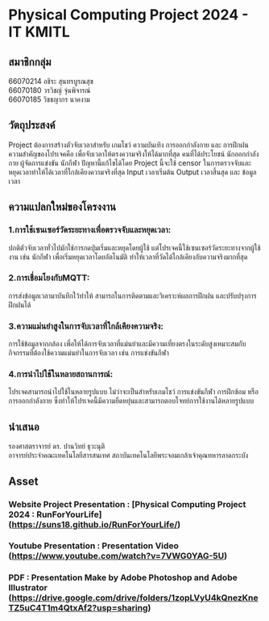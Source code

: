 # Physical Computing Project 2024 - IT KMITL
## สมาชิกกลุ่ม
66070214 อชิระ สุนทรบูรณสุข
<br> 66070180 วรวิชญ์ จุ่นพิจารณ์
<br> 66070185 วิชชญากร นาคงาม

## วัตถุประสงค์
Project ต้องการสร้างตัวจับเวลาสำหรับ เกมโชว์ ความบันเทิง การออกกำลังกาย และ การฝึกฝน ความสำคัญของโปรเจคคือ เพื่อจับเวลาให้ตรงความจริงให้ได้มากที่สุด คนที่ได้ประโยชน์ นักออกกำลังกาย ผู้จัดการแข่งขัน นักกีฬา ปัญหานี้แก้ไขได้โดย Project นี้จะใช้ censor ในการตรวจจับและหยุดเวลาทำให้ได้เวลาที่ใกล้เคียงความจริงที่สุด Input เวลาเริ่มต้น Output เวลาสิ้นสุด และ ข้อมูลเวลา

## ความแปลกใหม่ของโครงงาน
### 1.การใช้เซนเซอร์วัดระยะทางเพื่อตรวจจับและหยุดเวลา: <br>
ปกติตัวจับเวลาทั่วไปมักใช้การกดปุ่มเริ่มและหยุดโดยผู้ใช้ แต่โปรเจคนี้ใช้เซนเซอร์วัดระยะทางจากผู้ใช้งาน เช่น นักกีฬา เพื่อเริ่มหยุดเวลาโดยอัตโนมัติ ทำให้เวลาที่วัดได้ใกล้เคียงกับความจริงมากที่สุด

### 2.การเชื่อมโยงกับMQTT: <br>
การส่งข้อมูลเวลามาบันทึกใว้ทำให้ สามารถในการติดตามและวิเคราะห์ผลการฝึกฝน และปรับปรุงการฝึกฝนได้

### 3.ความแม่นยำสูงในการจับเวลาที่ใกล้เคียงความจริง: <br>
การใช้ข้อมูลจากกล้อง เพื่อให้ได้การจับเวลาที่แม่นยำและมีความเที่ยงตรงในระดับสูงเหมาะสมกับกิจกรรมที่ต้องใช้ความแม่นยำในการจับเวลา เช่น การแข่งขันกีฬา

### 4.การนำไปใช้ในหลายสถานการณ์: <br>
โปรเจคสามารถนำไปใช้ในหลายรูปแบบ ไม่ว่าจะเป็นสำหรับเกมโชว์ การแข่งขันกีฬา การฝึกซ้อม หรือการออกกำลังกาย ซึ่งทำให้โปรเจคนี้มีความยืดหยุ่นและสามารถตอบโจทย์การใช้งานได้หลายรูปแบบ

## นำเสนอ
รองศาสตราจารย์ ดร. ปานวิทย์ ธุวะนุติ <br>
อาจารย์ประจำคณะเทคโนโลยีสารสนเทศ สถาบันเทคโนโลยีพระจอมเกล้าเจ้าคุณทหารลาดกระบัง

## Asset
### Website Project Presentation : [Physical Computing Project 2024 : RunForYourLife] (https://suns18.github.io/RunForYourLife/)
### Youtube Presentation : Presentation Video (https://www.youtube.com/watch?v=7VWG0YAG-5U)
### PDF : Presentation Make by Adobe Photoshop and Adobe Illustrator (https://drive.google.com/drive/folders/1zopLVyU4kQnezKneTZ5uC4T1m4QtxAf2?usp=sharing)
